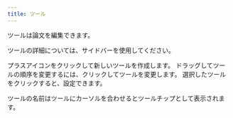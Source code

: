 ```yaml
---
title: ツール
---
```


ツールは論文を編集できます。

ツールの詳細については、サイドバーを使用してください。

プラスアイコンをクリックして新しいツールを作成します。 ドラッグしてツールの順序を変更するには、クリックしてツールを変更します。
選択したツールをクリックすると、設定できます。

ツールの名前はツールにカーソルを合わせるとツールチップとして表示されます。
